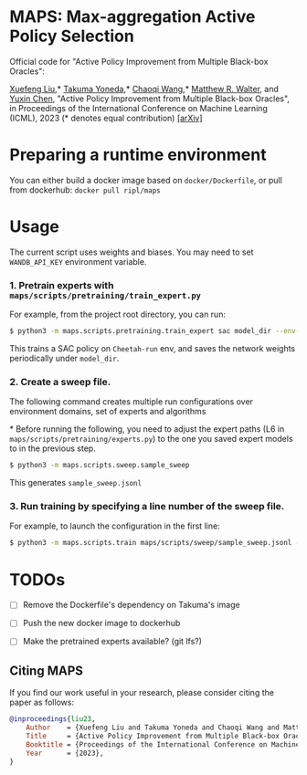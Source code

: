 # MAPS: Max-aggregation Active Policy Selection

Official code for "Active Policy Improvement from Multiple Black-box Oracles":

[Xuefeng Liu](https://www.linkedin.com/in/xuefeng-liu-658278200/),* [Takuma Yoneda](https://takuma.yoneda.xyz),* [Chaoqi Wang](https://alecwangcq.github.io),* [Matthew R. Walter](https://ttic.edu/walter), and [Yuxin Chen](https://yuxinchen.org), "Active Policy Improvement from Multiple Black-box Oracles", in Proceedings of the International Conference on Machine Learning (ICML), 2023 (* denotes equal contribution) [[arXiv]](https://arxiv.org/abs/2306.10259)

# Preparing a runtime environment
You can either build a docker image based on `docker/Dockerfile`, or pull from dockerhub: `docker pull ripl/maps`

# Usage
The current script uses weights and biases. You may need to set `WANDB_API_KEY` environment variable.

### 1. Pretrain experts with `maps/scripts/pretraining/train_expert.py`  
For example, from the project root directory, you can run:
```bash
$ python3 -m maps.scripts.pretraining.train_expert sac model_dir --env-name dmc:Cheetah-run-v1
```
This trains a SAC policy on `Cheetah-run` env, and saves the network weights periodically under `model_dir`.

### 2. Create a sweep file.  
The following command creates multiple run configurations over environment domains, set of experts and algorithms

\* Before running the following, you need to adjust the expert paths (L6 in `maps/scripts/pretraining/experts.py`) to the one you saved expert models to in the previous step.
```bash
$ python3 -m maps.scripts.sweep.sample_sweep
```
This generates `sample_sweep.jsonl`

  
### 3. Run training by specifying a line number of the sweep file.  
 For example, to launch the configuration in the first line:
 ```bash
 $ python3 -m maps.scripts.train maps/scripts/sweep/sample_sweep.jsonl -l 0
 ```


# TODOs
- [ ] Remove the Dockerfile's dependency on Takuma's image
- [ ] Push the new docker image to dockerhub
- [ ] Make the pretrained experts available? (git lfs?)


## Citing MAPS

If you find our work useful in your research, please consider citing the paper as follows:

``` bibtex
@inproceedings{liu23,
    Author    = {Xuefeng Liu and Takuma Yoneda and Chaoqi Wang and Matthew R. Walter and Yuxin Chen},
    Title     = {Active Policy Improvement from Multiple Black-box Oracles},
    Booktitle = {Proceedings of the International Conference on Machine Learning (ICML)},
    Year      = {2023},
}
```
